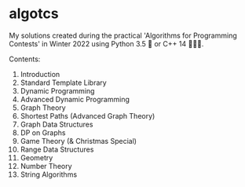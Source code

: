 # algotcs
My solutions created during the practical 'Algorithms for Programming Contests'
in Winter 2022 using Python 3.5 🐍 or C++ 14 👨🏼‍💻.

Contents:
1. Introduction
2. Standard Template Library
3. Dynamic Programming
4. Advanced Dynamic Programming
5. Graph Theory
6. Shortest Paths (Advanced Graph Theory)
7. Graph Data Structures
8. DP on Graphs
9. Game Theory (& Christmas Special)
10. Range Data Structures
11. Geometry
12. Number Theory
13. String Algorithms
